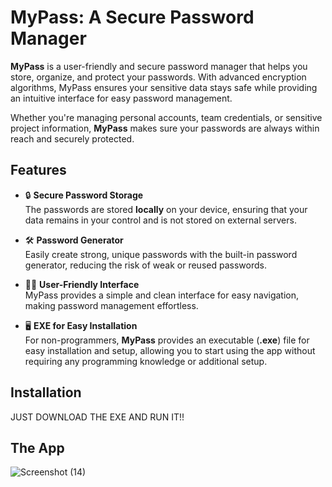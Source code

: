 # MyPass: A Secure Password Manager

**MyPass** is a user-friendly and secure password manager that helps you store, organize, and protect your passwords. With advanced encryption algorithms, MyPass ensures your sensitive data stays safe while providing an intuitive interface for easy password management.

Whether you're managing personal accounts, team credentials, or sensitive project information, **MyPass** makes sure your passwords are always within reach and securely protected.

## Features

- 🔒 **Secure Password Storage**  
  The passwords are stored **locally** on your device, ensuring that your data remains in your control and is not stored on external servers.

- 🛠️ **Password Generator**  
  Easily create strong, unique passwords with the built-in password generator, reducing the risk of weak or reused passwords.

- 👩‍💻 **User-Friendly Interface**  
  MyPass provides a simple and clean interface for easy navigation, making password management effortless.

- 🖥️ **EXE for Easy Installation**  
  For non-programmers, **MyPass** provides an executable (**.exe**) file for easy installation and setup, allowing you to start using the app without requiring any programming knowledge or additional setup.

## Installation
  JUST DOWNLOAD THE EXE AND RUN IT!!

## The App
![Screenshot (14)](https://github.com/user-attachments/assets/dcfc9373-eef1-47fe-a050-b6821418287c)






